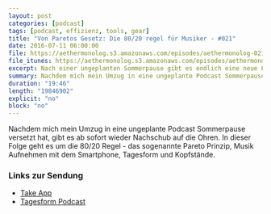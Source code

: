```yaml
---
layout: post
categories: [podcast]
tags: [podcast, effizienz, tools, gear]
title: "Von Paretos Gesetz: Die 80/20 regel für Musiker - #021"
date: 2016-07-11 06:00:00
file: https://aethermonolog.s3.amazonaws.com/episodes/aethermonolog-021.mp3
file_itunes: https://aethermonolog.s3.amazonaws.com/episodes/aethermonolog-021.m4a
excerpt: Nach einer ungeplanten Sommerpause gibt es endlich eine neue Folge. Es geht um die 80/20 Regel, Gitarren, Tagesform und Kopfstände.
summary: Nachdem mich mein Umzug in eine ungeplante Podcast Sommerpause versetzt hat, gibt es ab sofort wieder Nachschub auf die Ohren. In dieser Folge geht es um die 80/20 Regel - das sogenannte Pareto Prinzip, Musik Aufnehmen mit dem Smartphone, Tagesform und Kopfstände. Mehr Infos und verschiedene Dinge findest du auf <a href="http://aethermonolog.de">aethermonolog.de</a>
duration: "19:46"
length: "19846902"
explicit: "no"
block: "no"
---
```


Nachdem mich mein Umzug in eine ungeplante Podcast Sommerpause versetzt hat, gibt es ab sofort wieder Nachschub auf die Ohren. In dieser Folge geht es um die 80/20 Regel - das sogenannte Pareto Prinzip, Musik Aufnehmen mit dem Smartphone, Tagesform und Kopfstände.

### Links zur Sendung

* [Take App](https://itunes.apple.com/de/app/take-creative-vocal-recorder/id887834536?mt=8)
* [Tagesform Podcast](http://diem-musik.de/tag/tagesform/)
